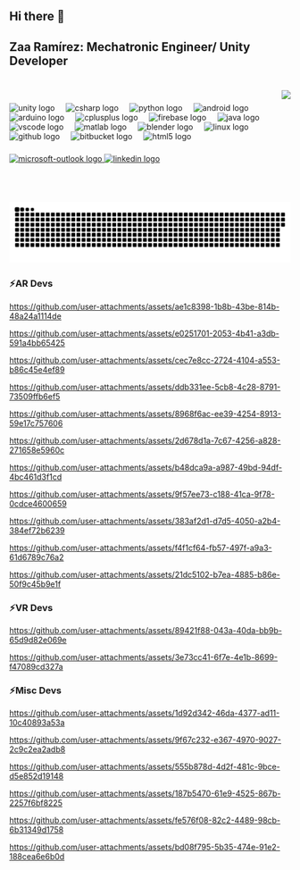 ## Hi there 👋

<!--
**ZaaRamirez/ZaaRamirez** is a ✨ _special_ ✨ repository because its `README.md` (this file) appears on your GitHub profile.

Here are some ideas to get you started:

- 🔭 I’m currently working on ...
- 🌱 I’m currently learning ...
- 👯 I’m looking to collaborate on ...
- 🤔 I’m looking for help with ...
- 💬 Ask me about ...
- 📫 How to reach me: ...
- 😄 Pronouns: ...
- ⚡ Fun fact: ...
-->

<h2 align="left">Zaa Ramírez: Mechatronic Engineer/ Unity Developer</h2>

###

<br clear="both">

<img align="right" height="200" src="[https://firebasestorage.googleapis.com/v0/b/p3test-5059d.appspot.com/o/Casual-fotor-ai-art-effects-20240801151419.jpeg?alt=media&token=d1acd2b7-10e0-4315-8ba8-bc2116d56b20](https://drive.google.com/file/d/1UhVbPwqQ1QU-iM-5JVlZKBS8HVQFH0qY/view?usp=drive_link)"  />

###

<div align="left">
  <img src="https://cdn.jsdelivr.net/gh/devicons/devicon/icons/unity/unity-original.svg" height="30" alt="unity logo"  />
  <img width="12" />
  <img src="https://cdn.jsdelivr.net/gh/devicons/devicon/icons/csharp/csharp-original.svg" height="30" alt="csharp logo"  />
  <img width="12" />
  <img src="https://cdn.jsdelivr.net/gh/devicons/devicon/icons/python/python-original.svg" height="30" alt="python logo"  />
  <img width="12" />
  <img src="https://cdn.jsdelivr.net/gh/devicons/devicon/icons/android/android-original.svg" height="30" alt="android logo"  />
  <img width="12" />
  <img src="https://cdn.jsdelivr.net/gh/devicons/devicon/icons/arduino/arduino-original.svg" height="30" alt="arduino logo"  />
  <img width="12" />
  <img src="https://cdn.jsdelivr.net/gh/devicons/devicon/icons/cplusplus/cplusplus-original.svg" height="30" alt="cplusplus logo"  />
  <img width="12" />
  <img src="https://cdn.jsdelivr.net/gh/devicons/devicon/icons/firebase/firebase-plain.svg" height="30" alt="firebase logo"  />
  <img width="12" />
  <img src="https://cdn.jsdelivr.net/gh/devicons/devicon/icons/java/java-original.svg" height="30" alt="java logo"  />
  <img width="12" />
  <img src="https://cdn.jsdelivr.net/gh/devicons/devicon/icons/vscode/vscode-original.svg" height="30" alt="vscode logo"  />
  <img width="12" />
  <img src="https://cdn.jsdelivr.net/gh/devicons/devicon/icons/matlab/matlab-original.svg" height="30" alt="matlab logo"  />
  <img width="12" />
  <img src="https://cdn.jsdelivr.net/gh/devicons/devicon/icons/blender/blender-original.svg" height="30" alt="blender logo"  />
  <img width="12" />
  <img src="https://cdn.jsdelivr.net/gh/devicons/devicon/icons/linux/linux-original.svg" height="30" alt="linux logo"  />
  <img width="12" />
  <img src="https://cdn.jsdelivr.net/gh/devicons/devicon/icons/github/github-original.svg" height="30" alt="github logo"  />
  <img width="12" />
  <img src="https://cdn.jsdelivr.net/gh/devicons/devicon/icons/bitbucket/bitbucket-original.svg" height="30" alt="bitbucket logo"  />
  <img width="12" />
  <img src="https://cdn.jsdelivr.net/gh/devicons/devicon/icons/html5/html5-original.svg" height="30" alt="html5 logo"  />
</div>

###

<div align="left">
  <a href="zaa_ramirez@oulook.com" target="_blank">
    <img src="https://img.shields.io/static/v1?message=Outlook&logo=microsoft-outlook&label=&color=0078D4&logoColor=white&labelColor=&style=for-the-badge" height="35" alt="microsoft-outlook logo"  />
  </a>
  <a href="https://www.linkedin.com/in/zaa-ram%C3%ADrez-55432496?utm_source=share&utm_campaign=share_via&utm_content=profile&utm_medium=android_app" target="_blank">
    <img src="https://img.shields.io/static/v1?message=LinkedIn&logo=linkedin&label=&color=0077B5&logoColor=white&labelColor=&style=for-the-badge" height="35" alt="linkedin logo"  />
  </a>
</div>

###

<br clear="both">

<img alt="snake eating my contributions" src="https://raw.githubusercontent.com/ZaaRamirez/ZaaRamirez/output/github-contribution-grid-snake.svg" />

###

<h3 align="left">⚡AR Devs</h3>


https://github.com/user-attachments/assets/ae1c8398-1b8b-43be-814b-48a24a1114de

https://github.com/user-attachments/assets/e0251701-2053-4b41-a3db-591a4bb65425


https://github.com/user-attachments/assets/cec7e8cc-2724-4104-a553-b86c45e4ef89


https://github.com/user-attachments/assets/ddb331ee-5cb8-4c28-8791-73509ffb6ef5


https://github.com/user-attachments/assets/8968f6ac-ee39-4254-8913-59e17c757606


https://github.com/user-attachments/assets/2d678d1a-7c67-4256-a828-271658e5960c


https://github.com/user-attachments/assets/b48dca9a-a987-49bd-94df-4bc461d3f1cd


https://github.com/user-attachments/assets/9f57ee73-c188-41ca-9f78-0cdce4600659


https://github.com/user-attachments/assets/383af2d1-d7d5-4050-a2b4-384ef72b6239


https://github.com/user-attachments/assets/f4f1cf64-fb57-497f-a9a3-61d6789c76a2


https://github.com/user-attachments/assets/21dc5102-b7ea-4885-b86e-50f9c45b9e1f

<h3 align="left">⚡VR Devs</h3>


https://github.com/user-attachments/assets/89421f88-043a-40da-bb9b-65d9d82e069e

https://github.com/user-attachments/assets/3e73cc41-6f7e-4e1b-8699-f47089cd327a

<h3 align="left">⚡Misc Devs</h3>


https://github.com/user-attachments/assets/1d92d342-46da-4377-ad11-10c40893a53a


https://github.com/user-attachments/assets/9f67c232-e367-4970-9027-2c9c2ea2adb8


https://github.com/user-attachments/assets/555b878d-4d2f-481c-9bce-d5e852d19148


https://github.com/user-attachments/assets/187b5470-61e9-4525-867b-2257f6bf8225



https://github.com/user-attachments/assets/fe576f08-82c2-4489-98cb-6b31349d1758



https://github.com/user-attachments/assets/bd08f795-5b35-474e-91e2-188cea6e6b0d





###
